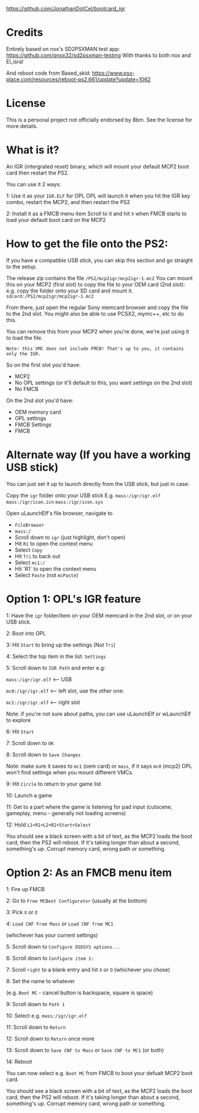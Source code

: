 https://github.com/JonathanDotCel/bootcard_igr

# Credits

Entirely based on nox's SD2PSXMAN test app:
https://github.com/qnox32/sd2psxman-testing
With thanks to both nox and El_isra!

And reboot code from Based_skid:
https://www.psx-place.com/resources/reboot-ps2.661/update?update=1062

# License

This is a personal project not officially endorsed by 8bm.
See the license for more details.


# What is it?

An IGR (intergrated reset) binary, which will mount your default MCP2 boot card then restart the PS2.

You can use it 2 ways:

1: Use it as your `IGR.ELF` for OPL
OPL will launch it when you hit the IGR key combo, restart the MCP2, and then restart the PS2

2: Install it as a FMCB menu item
Scroll to it and hit `X` when FMCB starts to load your default boot card on the MCP2


# How to get the file onto the PS2:

If you have a compatible USB stick, you can skip this section and go straight to the setup.

The release zip contains the file `/PS2/mcp2igr/mcp2igr-1.mc2`
You can mount this on your MCP2 (first slot) to copy the file to your OEM card (2nd slot):
e.g. copy the folder onto your SD card and mount it.
`sdcard:/PS2/mcp2igr/mcp2igr-1.mc2`

From there, just open the regular Sony memcard browser and copy the file to the 2nd slot.
You might also be able to use PCSX2, mymc++, etc to do this.

You can remove this from your MCP2 when you're done, we're just using it to load the file.

`Note: this VMC does not include FMCB! That's up to you, it contains only the IGR.`

So on the first slot you'd have:
- MCP2
- No OPL settings (or it'll default to this, you want settings on the 2nd slot)
- No FMCB

On the 2nd slot you'd have:
- OEM memory card
- OPL settings
- FMCB Settings
- FMCB

# Alternate way (If you have a working USB stick)

You can just set it up to launch directly from the USB stick, but just in case:

Copy the `igr` folder onto your USB stick
E.g.
`mass:/igr/igr.elf`
`mass:/igr/icon.icn`
`mass:/igr/icon.sys`

Open uLaunchElf's file browser, navigate to
- `FileBrowser`
- `mass:/`
- Scroll down to `igr` (just highlight, don't open)
- Hit `R1` to open the context menu
- Select `Copy`
- Hit `Tri` to back out
- Select `mc1:/`
- Hit 'R1` to open the context menu
- Select `Paste` (not `mcPaste`)


# Option 1: OPL's IGR feature

1: Have the `igr` folder/item on your OEM memcard in the 2nd slot, or on your USB stick.

2: Boot into OPL

3: Hit `Start` to bring up the settings (Not `Tri`)

4: Select the top item in the list: `Settings`

5: Scroll down to `IGR Path` and enter e.g:

`mass:/igr/igr.elf` <-- USB

`mc0:/igr/igr.elf`  <-- left slot, use the other one:

`mc1:/igr/igr.elf`  <-- right slot

Note: if you're not sure about paths, you can use uLaunchElf or wLaunchElf to explore

6: Hit `Start`

7: Scroll down to `OK`

8: Scroll down to `Save Changes` 

Note: make sure it saves to `mc1` (oem card) or `mass`, if it says `mc0` (mcp2) OPL won't find settings when you mount different VMCs.

9: Hit `Circle` to return to your game list

10: Launch a game

11: Get to a part where the game is listening for pad input (cutscene, gameplay, menu - generally not loading screens)

12: Hold `L1+R1+L2+R2+Start+Select`

You should see a black screen with a bit of text, as the MCP2 loads the boot card, then the PS2 will reboot.
If it's taking longer than about a second, something's up. Corrupt memory card, wrong path or something.

# Option 2: As an FMCB menu item

   
1: Fire up FMCB

2: Go to `Free MCBoot Configurator` (usually at the bottom)

3: Pick `X` or `O`

4: `Load CNF From Mass` or `Load CNF from MC1` 

(whichever has your current settings)

5: Scroll down to `Configure OSDSYS options...`

6: Scroll down to `Configure item 1:`

7: Scroll `right` to a blank entry and hit `X` or `O` (whichever you chose)

8: Set the name to whatever 

(e.g. `Boot MC` - cancel button is backspace, square is space)

9: Scroll down to `Path 1`

10: Select e.g. `mass:/igr/igr.elf`

11: Scroll down to `Return`

12: Scroll down to `Return` once more

13: Scroll down to `Save CNF to Mass` or `Save CNF to MC1` (or both)

14: Reboot


You can now select e.g. `Boot MC` from FMCB to boot your defualt MCP2 boot card.

You should see a black screen with a bit of text, as the MCP2 loads the boot card, then the PS2 will reboot.
If it's taking longer than about a second, something's up. Corrupt memory card, wrong path or something.

